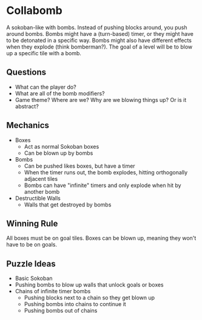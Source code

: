 # Collabomb
A sokoban-like with bombs. Instead of pushing blocks around, you push around bombs. Bombs might have a (turn-based) timer, or they might have to be detonated in a specific way. Bombs might also have different effects when they explode (think bomberman?). The goal of a level will be to blow up a specific tile with a bomb.

## Questions
* What can the player do?
* What are all of the bomb modifiers?
* Game theme? Where are we? Why are we blowing things up? Or is it abstract?

## Mechanics
* Boxes
  * Act as normal Sokoban boxes
  * Can be blown up by bombs
* Bombs
  * Can be pushed likes boxes, but have a timer
  * When the timer runs out, the bomb explodes, hitting orthogonally adjacent tiles
  * Bombs can have "infinite" timers and only explode when hit by another bomb
* Destructible Walls
  * Walls that get destroyed by bombs

## Winning Rule
All boxes must be on goal tiles. Boxes can be blown up, meaning they won't have to be on goals.

## Puzzle Ideas
* Basic Sokoban
* Pushing bombs to blow up walls that unlock goals or boxes
* Chains of infinite timer bombs
  * Pushing blocks next to a chain so they get blown up
  * Pushing bombs into chains to continue it
  * Pushing bombs out of chains
